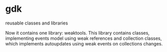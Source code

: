 gdk
===

reusable classes and libraries

Now it contains one library: weaktools. This library contains classes, implementing events model using weak references 
and collection classes, which implements autoupdates using weak events on collections changes.